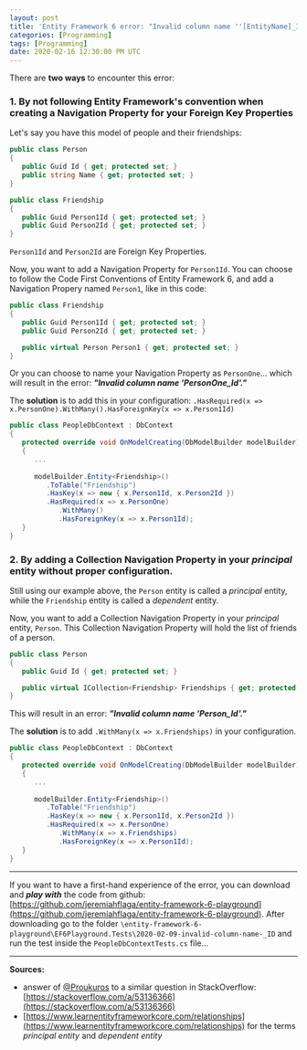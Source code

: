 ```yaml
---
layout: post
title: 'Entity Framework 6 error: "Invalid column name ''[EntityName]_ID1'''
categories: [Programming]
tags: [Programming]
date: 2020-02-16 12:30:00 PM UTC
---
```


<!-- Feb 16, 2020 from abt 06:30:00 PM to 08:30:00 PM Philippine Time -->

There are **two ways** to encounter this error:

### 1. By not following Entity Framework's convention when creating a Navigation Property for your Foreign Key Properties

Let's say you have this model of people and their friendships:

``` csharp
public class Person
{
   public Guid Id { get; protected set; }
   public string Name { get; protected set; }
}
```

<!--more-->


``` csharp
public class Friendship
{
   public Guid Person1Id { get; protected set; }
   public Guid Person2Id { get; protected set; }
}
```

`Person1Id` and `Person2Id` are Foreign Key Properties.

Now, you want to add a Navigation Property for `Person1Id`. You can choose to follow the Code First Conventions of Entity Framework 6, and add a Navigation Propery named `Person1`, like in this code:

``` csharp
public class Friendship
{
   public Guid Person1Id { get; protected set; }
   public Guid Person2Id { get; protected set; }

   public virtual Person Person1 { get; protected set; }
}
```

Or you can choose to name your Navigation Property as `PersonOne`... which will result in the error: ***"Invalid column name 'PersonOne_Id'."***

The **solution** is to add this in your configuration: `.HasRequired(x => x.PersonOne).WithMany().HasForeignKey(x => x.Person1Id)`

``` csharp
public class PeopleDbContext : DbContext
{
   protected override void OnModelCreating(DbModelBuilder modelBuilder)
   {
      ...
   
      modelBuilder.Entity<Friendship>()
         .ToTable("Friendship")
         .HasKey(x => new { x.Person1Id, x.Person2Id })
         .HasRequired(x => x.PersonOne)
            .WithMany()
            .HasForeignKey(x => x.Person1Id);        
   }
}
```

### 2. By adding a Collection Navigation Property in your _principal_ entity without proper configuration.

Still using our example above, the `Person` entity is called a _principal_ entity, while the `Friendship` entity is called a _dependent_ entity.

Now, you want to add a Collection Navigation Property in your _principal_ entity, `Person`. This Collection Navigation Property will hold the list of friends of a person.

``` csharp
public class Person
{
   public Guid Id { get; protected set; }

   public virtual ICollection<Friendship> Friendships { get; protected set; }
}
```

This will result in an error: ***"Invalid column name 'Person_Id'."***

The **solution** is to add `.WithMany(x => x.Friendships)` in your configuration.

``` csharp
public class PeopleDbContext : DbContext
{
   protected override void OnModelCreating(DbModelBuilder modelBuilder)
   {
      ...
   
      modelBuilder.Entity<Friendship>()
         .ToTable("Friendship")
         .HasKey(x => new { x.Person1Id, x.Person2Id })
         .HasRequired(x => x.PersonOne)
            .WithMany(x => x.Friendships)
            .HasForeignKey(x => x.Person1Id);        
   }
}
```

----------


If you want to have a first-hand experience of the error, you can download and ***play with*** the code from github: [https://github.com/jeremiahflaga/entity-framework-6-playground](https://github.com/jeremiahflaga/entity-framework-6-playground). After downloading go to the folder `\entity-framework-6-playground\EF6Playground.Tests\2020-02-09-invalid-column-name-_ID` and run the test inside the `PeopleDbContextTests.cs` file...


----------

**Sources:**

- answer of [@Proukuros](https://stackoverflow.com/users/1721298/prokurors) to a similar question in StackOverflow: [https://stackoverflow.com/a/53136366](https://stackoverflow.com/a/53136366)
- [https://www.learnentityframeworkcore.com/relationships](https://www.learnentityframeworkcore.com/relationships) for the terms _principal entity_ and _dependent entity_
